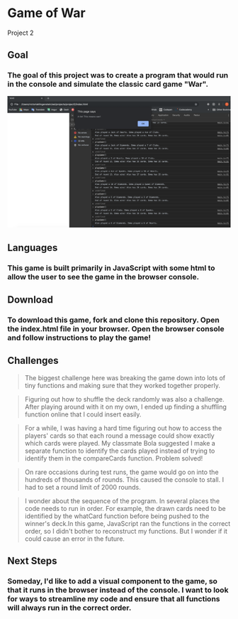 # **Game of War** 
  Project 2 

##  **Goal** 
### The goal of this project was to create a program that would run in the console and simulate the classic card game "War".

![Game Screenshot](gameScreenshot.png "Game Screenshot")

##  **Languages** 
### This game is built primarily in JavaScript with some html to allow the user to see the game in the browser console. 

##  **Download** 
### To download this game, fork and clone this repository. Open the index.html file in your browser. Open the browser console and follow instructions to play the game!

##  **Challenges** 
>The biggest challenge here was breaking the game down into lots of tiny functions and making sure that they worked together properly. 

>Figuring out how to shuffle the deck randomly was also a challenge. After playing around with it on my own, I ended up finding a shuffling function online that I could insert easily.

>For a while, I was having a hard time figuring out how to access the players' cards so that each round a message could show exactly which cards were played. My classmate Bola suggested I make a separate function to identify the cards played instead of trying to identify them in the compareCards function. Problem solved!

>On rare occasions during test runs, the game would go on into the hundreds of thousands of rounds. This caused the console to stall. I had to set a round limit of 2000 rounds. 

>I wonder about the sequence of the program. In several places the code needs to run in order. For example, the drawn cards need to be identified by the whatCard function before being pushed to the winner's deck.In this game, JavaScript ran the functions in the correct order, so I didn't bother to reconstruct my functions. But I wonder if it could cause an error in the future.

##  **Next Steps** 
### Someday, I'd like to add a visual component to the game, so that it runs in the browser instead of the console. I want to look for ways to streamline my code and ensure that all functions will always run in the correct order. 



